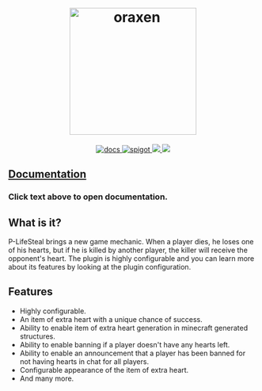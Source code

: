 <h1 align="center">
  <br>
  <img src="https://i.imgur.com/5JvGyWc.png" alt="oraxen" width="256">
  <br>
</h1>

<p align="center">
    <a href="https://ls.przemus.xyz/">
        <img href="https://ls.przemus.xyz/" alt="docs" src="https://img.shields.io/badge/docs-alpha-brightgreen"/>
    </a>
    <a href="https://www.spigotmc.org/resources/p-lifesteal.101967/">
        <img alt="spigot" src="https://img.shields.io/badge/spigot-lifesteal-brightgreen"/>
    </a>
    <a href="https://bstats.org/plugin/bukkit/P-LifeSteal" alt="servers">
        <img src="https://img.shields.io/bstats/servers/15176?color=brightgreen"/>
    </a>
    <a href="https://bstats.org/plugin/bukkit/P-LifeSteal" alt="players">
        <img src="https://img.shields.io/bstats/players/15176?color=brightgreen"/>
    </a>
</p>

## [Documentation](https://ls.przemus.xyz/)
### **Click text above to open documentation.**

## What is it?

P-LifeSteal brings a new game mechanic. When a player dies, he loses one of his hearts, but if he is killed by another player, the killer will receive the opponent's heart. The plugin is highly configurable and you can learn more about its features by looking at the plugin configuration.

## Features

- Highly configurable.
- An item of extra heart with a unique chance of success.
- Ability to enable item of extra heart generation in minecraft generated structures.
- Ability to enable banning if a player doesn't have any hearts left.
- Ability to enable an announcement that a player has been banned for not having hearts in chat for all players.
- Configurable appearance of the item of extra heart.
- And many more.
